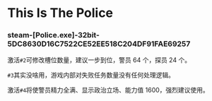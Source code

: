 # This Is The Police

### steam-[Police.exe]-32bit-5DC8630D16C7522CE52EE518C204DF91FAE69257
激活`#2`可修改槽位数量，建议一步到位，警员 64 个，探员 24 个。

`#3`其实没啥用，游戏内部对失败任务数量没有任何处理逻辑。

激活`#4`将使警员精力全满、显示政治立场、能力值 1600，强烈建议使用。
